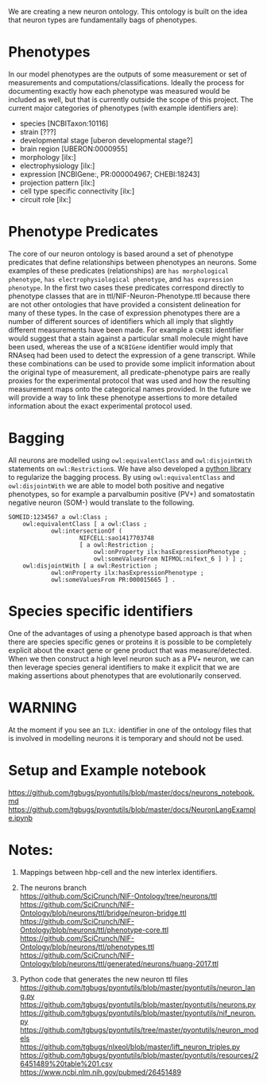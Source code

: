 We are creating a new neuron ontology. This ontology is built on the idea that neuron types are fundamentally bags of phenotypes.

# Phenotypes
In our model phenotypes are the outputs of some measurement or set of measurements and computations/classifications. Ideally the process for documenting exactly how each phenotype was measured would be included as well, but that is currently outside the scope of this project. The current major categories of phenotypes (with example identifiers are):
  * species [NCBITaxon:10116]
  * strain [???]
  * developmental stage [uberon developmental stage?]
  * brain region [UBERON:0000955]
  * morphology [ilx:]
  * electrophysiology [ilx:]
  * expression [NCBIGene:, PR:000004967; CHEBI:18243]
  * projection pattern [ilx:]
  * cell type specific connectivity [ilx:]
  * circuit role [ilx:]

# Phenotype Predicates
The core of our neuron ontology is based around a set of phenotype predicates that define relationships between phenotypes an neurons. Some examples of these predicates (relationships) are `has morphological phenotype`, `has electrophysiological phenotype`, and `has expression phenotype`. In the first two cases these predicates correspond directly to phenotype classes that are in ttl/NIF-Neuron-Phenotype.ttl because there are not other ontologies that have provided a consistent delineation for many of these types. In the case of expression phenotypes there are a number of different sources of identifiers which all imply that slightly different measurements have been made. For example a `CHEBI` identifier would suggest that a stain against a particular small molecule might have been used, whereas the use of a `NCBIGene` identifier would imply that RNAseq had been used to detect the expression of a gene transcript. While these combinations can be used to provide some implicit information about the original type of measurement, all predicate-phenotype pairs are really proxies for the experimental protocol that was used and how the resulting measurement maps onto the categorical names provided. In the future we will provide a way to link these phenotype assertions to more detailed information about the exact experimental protocol used.

# Bagging
All neurons are modelled using `owl:equivalentClass` and `owl:disjointWith` statements on `owl:Restriction`s. We have also developed a [python library](https://github.com/tgbugs/pyontutils/blob/master/pyontutils/neurons.py) to regularize the bagging process. By using `owl:equivalentClass` and `owl:disjointWith` we are able to model both positive and negative phenotypes, so for example a parvalbumin positive (PV+) and somatostatin negative neuron (SOM-) would translate to the following.
```
SOMEID:1234567 a owl:Class ;
    owl:equivalentClass [ a owl:Class ;
            owl:intersectionOf (
                    NIFCELL:sao1417703748
                    [ a owl:Restriction ;
                        owl:onProperty ilx:hasExpressionPhenotype ;
                        owl:someValuesFrom NIFMOL:nifext_6 ] ) ] ;
    owl:disjointWith [ a owl:Restriction ;
            owl:onProperty ilx:hasExpressionPhenotype ;
            owl:someValuesFrom PR:000015665 ] .
```

# Species specific identifiers
One of the advantages of using a phenotype based approach is that when there are species specific genes or proteins it is possible to be completely explicit about the exact gene or gene product that was measure/detected. When we then construct a high level neuron such as a PV+ neuron, we can then leverage species general identifiers to make it explicit that we are making assertions about phenotypes that are evolutionarily conserved.

# WARNING
At the moment if you see an `ILX:` identifier in one of the ontology files that is involved in modelling neurons it is temporary and should not be used.

# Setup and Example notebook
https://github.com/tgbugs/pyontutils/blob/master/docs/neurons_notebook.md  
https://github.com/tgbugs/pyontutils/blob/master/docs/NeuronLangExample.ipynb

# Notes:

1. Mappings between hbp-cell and the new interlex identifiers.

2. The neurons branch  
https://github.com/SciCrunch/NIF-Ontology/tree/neurons/ttl  
https://github.com/SciCrunch/NIF-Ontology/blob/neurons/ttl/bridge/neuron-bridge.ttl  
https://github.com/SciCrunch/NIF-Ontology/blob/neurons/ttl/phenotype-core.ttl  
https://github.com/SciCrunch/NIF-Ontology/blob/neurons/ttl/phenotypes.ttl  
https://github.com/SciCrunch/NIF-Ontology/blob/neurons/ttl/generated/neurons/huang-2017.ttl


3. Python code that generates the new neuron ttl files  
https://github.com/tgbugs/pyontutils/blob/master/pyontutils/neuron_lang.py  
https://github.com/tgbugs/pyontutils/blob/master/pyontutils/neurons.py  
https://github.com/tgbugs/pyontutils/blob/master/pyontutils/nif_neuron.py  
https://github.com/tgbugs/pyontutils/tree/master/pyontutils/neuron_models  
https://github.com/tgbugs/nlxeol/blob/master/lift_neuron_triples.py  
https://github.com/tgbugs/pyontutils/blob/master/pyontutils/resources/26451489%20table%201.csv  
https://www.ncbi.nlm.nih.gov/pubmed/26451489  